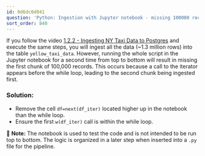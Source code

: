 ```yaml
---
id: 0d6dc0d041
question: 'Python: Ingestion with Jupyter notebook - missing 100000 records'
sort_order: 840
---
```


If you follow the video [1.2.2 - Ingesting NY Taxi Data to Postgres](https://www.youtube.com/watch?v=2JM-ziJt0WI&list=PL3MmuxUbc_hJed7dXYoJw8DoCuVHhGEQb&index=5) and execute the same steps, you will ingest all the data (~1.3 million rows) into the table `yellow_taxi_data`. However, running the whole script in the Jupyter notebook for a second time from top to bottom will result in missing the first chunk of 100,000 records. This occurs because a call to the iterator appears before the while loop, leading to the second chunk being ingested first.

### Solution:

- Remove the cell `df=next(df_iter)` located higher up in the notebook than the while loop.
- Ensure the first `w(df_iter)` call is within the while loop.

📔 **Note:** The notebook is used to test the code and is not intended to be run top to bottom. The logic is organized in a later step when inserted into a `.py` file for the pipeline.